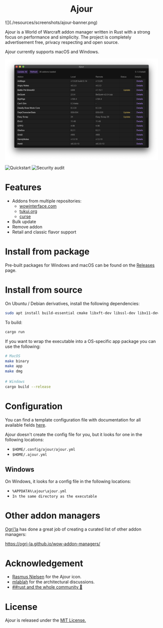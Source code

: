 <h1 align="center">Ajour</h1>
![](./resources/screenshots/ajour-banner.png)

Ajour is a World of Warcraft addon manager written in Rust with a strong focus on performance and simplicity. The project is completely advertisement free, privacy respecting and open source.

Ajour currently supports macOS and Windows.
<p align="center">
  <img width="600"
       alt="Ajour"
       src="./resources/screenshots/ajour-0.1.0-1.png">
</p>

![Quickstart](https://github.com/casperstorm/ajour/workflows/Quickstart/badge.svg)
![Security audit](https://github.com/casperstorm/ajour/workflows/Security%20audit/badge.svg)

# Features

- Addons from multiple repositories:
  - [wowinterface.com](https://www.wowinterface.com/addons.php)
  - [tukui.org](https://www.tukui.org/)
  - [curse](https://www.curseforge.com/wow/addons)
- Bulk update
- Remove addon
- Retail and classic flavor support

# Install from package

Pre-built packages for Windows and macOS can be found on the [Releases](https://github.com/casperstorm/ajour/releases) page.

# Install from source

On Ubuntu / Debian derivatives, install the following dependencies:

```sh
sudo apt install build-essential cmake libxft-dev libssl-dev libx11-dev
```

To build:

```sh
cargo run
```

If you want to wrap the executable into a OS-specific app package you can use the following:

```sh
# MacOS
make binary
make app
make dmg

# Windows
cargo build --release
```

# Configuration

You can find a template configuration file with documentation for all available fields [here](./ajour.yml).

Ajour doesn't create the config file for you, but it looks for one in the following locations:

- `$HOME/.config/ajour/ajour.yml`
- `$HOME/.ajour.yml`

## Windows

On Windows, it looks for a config file in the following locations:

- `%APPDATA%\ajour\ajour.yml`
- `In the same directory as the executable`

# Other addon managers

[Ogri'la](https://github.com/ogri-la) has done a great job of creating a curated list of other addon managers:

https://ogri-la.github.io/wow-addon-managers/

# Acknowledgement

- [Rasmus Nielsen](https://rasmusnielsen.dk/) for the Ajour icon.
- [mlablah](https://github.com/mlablah) for the architectural discussions.
- [##rust and the whole community 🦀](https://webchat.freenode.net/?channels=##rust)

# License

Ajour is released under the [MIT License.](https://github.com/casperstorm/ajour/blob/master/LICENSE)

